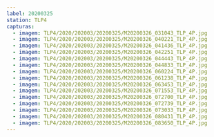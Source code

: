 ```yaml
---
label: 20200325
station: TLP4
capturas:
  - imagem: TLP4/2020/202003/20200325/M20200326_031043_TLP_4P.jpg
  - imagem: TLP4/2020/202003/20200325/M20200326_040221_TLP_4P.jpg
  - imagem: TLP4/2020/202003/20200325/M20200326_041436_TLP_4P.jpg
  - imagem: TLP4/2020/202003/20200325/M20200326_042251_TLP_4P.jpg
  - imagem: TLP4/2020/202003/20200325/M20200326_044443_TLP_4P.jpg
  - imagem: TLP4/2020/202003/20200325/M20200326_044833_TLP_4P.jpg
  - imagem: TLP4/2020/202003/20200325/M20200326_060224_TLP_4P.jpg
  - imagem: TLP4/2020/202003/20200325/M20200326_061238_TLP_4P.jpg
  - imagem: TLP4/2020/202003/20200325/M20200326_063453_TLP_4P.jpg
  - imagem: TLP4/2020/202003/20200325/M20200326_071553_TLP_4P.jpg
  - imagem: TLP4/2020/202003/20200325/M20200326_072700_TLP_4P.jpg
  - imagem: TLP4/2020/202003/20200325/M20200326_072739_TLP_4P.jpg
  - imagem: TLP4/2020/202003/20200325/M20200326_073033_TLP_4P.jpg
  - imagem: TLP4/2020/202003/20200325/M20200326_080431_TLP_4P.jpg
  - imagem: TLP4/2020/202003/20200325/M20200326_083650_TLP_4P.jpg
---
```

